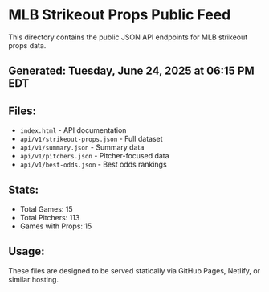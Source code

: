 # MLB Strikeout Props Public Feed

This directory contains the public JSON API endpoints for MLB strikeout props data.

## Generated: Tuesday, June 24, 2025 at 06:15 PM EDT

## Files:
- `index.html` - API documentation
- `api/v1/strikeout-props.json` - Full dataset
- `api/v1/summary.json` - Summary data
- `api/v1/pitchers.json` - Pitcher-focused data  
- `api/v1/best-odds.json` - Best odds rankings

## Stats:
- Total Games: 15
- Total Pitchers: 113
- Games with Props: 15

## Usage:
These files are designed to be served statically via GitHub Pages, Netlify, or similar hosting.
